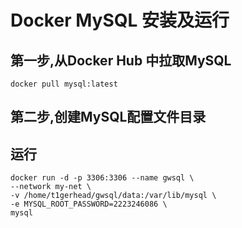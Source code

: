 # Docker MySQL 安装及运行



## 第一步,从Docker Hub 中拉取MySQL

```
docker pull mysql:latest
```

## 第二步,创建MySQL配置文件目录

## 运行

```shell
docker run -d -p 3306:3306 --name gwsql \
--network my-net \
-v /home/t1gerhead/gwsql/data:/var/lib/mysql \
-e MYSQL_ROOT_PASSWORD=2223246086 \
mysql
```

